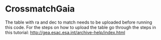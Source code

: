 # CrossmatchGaia

The table with ra and dec to match needs to be uploaded before running this code. For the steps on how to upload the table go through the steps in this tutorial:
http://gea.esac.esa.int/archive-help/index.html
